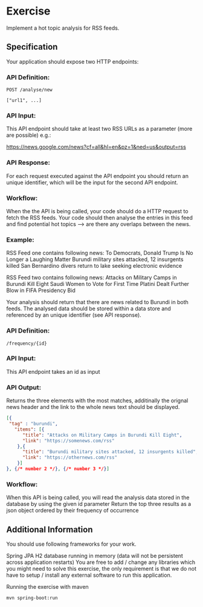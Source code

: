 # Exercise

Implement a hot topic analysis for RSS feeds.

## Specification
Your application should expose two HTTP endpoints:

### API Definition: 

```
POST /analyse/new

["url1", ...]
```

### API Input:

This API endpoint should take at least two RSS URLs as a parameter (more are possible) e.g.:

https://news.google.com/news?cf=all&hl=en&pz=1&ned=us&output=rss

### API Response:

For each request executed against the API endpoint you should return an unique identifier, which will be the input for the second API endpoint.

### Workflow:

When the the API is being called, your code should do a HTTP request to fetch the RSS feeds.
Your code should then analyse the entries in this feed and find potential hot topics --> are there any overlaps between the news.

### Example:

RSS Feed one contains following news:
To Democrats, Donald Trump Is No Longer a Laughing Matter
Burundi military sites attacked, 12 insurgents killed
San Bernardino divers return to lake seeking electronic evidence

RSS Feed two contains following news:
Attacks on Military Camps in Burundi Kill Eight
Saudi Women to Vote for First Time
Platini Dealt Further Blow in FIFA Presidency Bid

Your analysis should return that there are news related to Burundi in both feeds.
The analysed data should be stored within a data store and referenced by an unique identifier (see API response).

### API Definition: 

```
/frequency/{id}
```

### API Input:

This API endpoint takes an id as input

### API Output:

Returns the three elements with the most matches, additinally the orignal news header and the link to the whole news text should be displayed.

```json
[{
 "tag" : "burundi",
   "items": [{
      "title": "Attacks on Military Camps in Burundi Kill Eight",
      "link": "https://somenews.com/rss"
    },{
      "title": "Burundi military sites attacked, 12 insurgents killed",
      "link": "https://othernews.com/rss"
    }]
}, {/* number 2 */}, {/* number 3 */}]
```

### Workflow:

When this API is being called, you will read the analysis data stored in the database by using the given id parameter
Return the top three results as a json object ordered by their frequency of occurrence

## Additional Information
You should use following frameworks for your work.

Spring JPA
H2 database running in memory (data will not be persistent across application restarts)
You are free to add / change any libraries which you might need to solve this exercise, the only requirement is that we do not have to setup / install any external software to run this application.

Running the exercise with maven

```mvn spring-boot:run```
